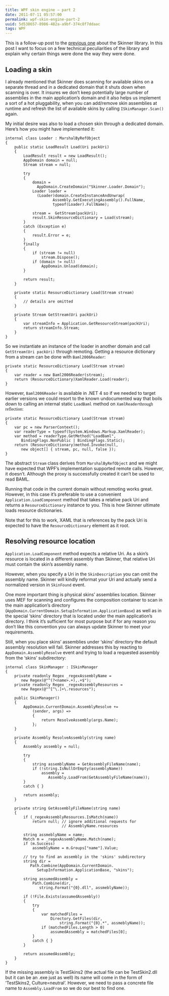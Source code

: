 ```yaml
---
title: WPF skin engine – part 2
date: 2011-07-11 05:57:00
permalink: wpf-skin-engine-part-2
uuid: 5d538657-8986-482a-a9bf-374c8f7ddaac
tags: WPF
---
```


This is a follow-up post to the [previous one](WPF-skin-engine-part-1) about the Skinner library. In this post I want to focus on a few technical peculiarities of the library and explain why certain things were done the way they were done.

## Loading a skin

I already mentioned that Skinner does scanning for available skins on a separate thread and in a dedicated domain that it shuts down when scanning is over. It insures we don’t keep potentially large number of assemblies in the main application’s domain and it also helps us implement a sort of a hot pluggability, when you can add/remove skin assemblies at runtime and refresh the list of available skins by calling `ISkinManager.Scan()` again.

My initial desire was also to load a chosen skin through a dedicated domain. Here’s how you might have implemented it:

```
internal class Loader : MarshalByRefObject
{
    public static LoadResult Load(Uri packUri)
    {
        LoadResult result = new LoadResult();
        AppDomain domain = null;
        Stream stream = null;

        try
        {
            domain = 
              AppDomain.CreateDomain("Skinner.Loader.Domain");
            Loader loader = 
              (Loader)domain.CreateInstanceAndUnwrap(
                     Assembly.GetExecutingAssembly().FullName,
                     typeof(Loader).FullName);

            stream =  GetStream(packUri);
            result.SkinResourceDictionary = Load(stream);
        }
        catch (Exception e)
        {
            result.Error = e;
        }
        finally
        {
            if (stream != null)
                stream.Dispose();
            if (domain != null)
                AppDomain.Unload(domain);
        }

        return result;
    }

    private static ResourceDictionary Load(Stream stream)
    {
        // details are omitted
    }

    private Stream GetStream(Uri packUri)
    {
        var streamInfo = Application.GetResourceStream(packUri);
        return streamInfo.Stream;
    }
}
```

So we instantiate an instance of the loader in another domain and call `GetStream(Uri packUri)` through remoting. Getting a resource dictionary from a stream can be done with `Baml2006Reader`:

```
private static ResourceDictionary Load(Stream stream)
{
    var reader = new Baml2006Reader(stream);
    return (ResourceDictionary)XamlReader.Load(reader);
}
```

However, `Baml2006Reader` is available in .NET 4 so if we needed to target earlier versions we could resort to the known undocumented way that boils down to calling an internal static `LoadBaml` method on `XamlReader`<span style="font-family: Calibri;">through reflection:</span>

```
private static ResourceDictionary Load(Stream stream)
{
    var pc = new ParserContext();
    var readerType = typeof(System.Windows.Markup.XamlReader);
    var method = readerType.GetMethod("LoadBaml", 
       BindingFlags.NonPublic | BindingFlags.Static);
    return (ResourceDictionary)method.Invoke(null, 
       new object[] { stream, pc, null, false });
}
```

The abstract `Stream` class derives from `MarshalByRefObject` and we might have expected that WPF’s implementation supported remote calls. However, it doesn’t. Although the proxy is successfully created it can’t be used to read BAML.

Running that code in the current domain without remoting works great. However, in this case it’s preferable to use a convenient `Application.LoadComponent` method that takes a relative pack Uri and returns a `ResourceDictionary` instance to you. This is how Skinner ultimate loads resource dictionaries.

Note that for this to work, XAML that is references by the pack Uri is expected to have the `ResourceDictionary` element as it root.

## Resolving resource location

`Application.LoadComponent` method expects a relative Uri. As a skin’s resource is located in a different assembly than Skinner, that relative Uri must contain the skin’s assembly name.

However, when you specify a Uri in the `SkinDescription` you can omit the assembly name. Skinner will kindly reformat your Uri and actually send a normalized version in `SkinFound` event.

One more important thing is physical skins’ assemblies location. Skinner uses MEF for scanning and configures the composition container to scan in the main application’s directory (`AppDomain.CurrentDomain.SetupInformation.ApplicationBase`) as well as in the special ‘skins’ directory that is located under the main application’s directory. I think it’s sufficient for most purpose but if for any reason you don’t like this convention you can always update Skinner to meet your requirements.

Still, when you place skins’ assemblies under ‘skins’ directory the default assembly resolution will fail. Skinner addresses this by reacting to `AppDomain.AssemblyResolve` event and trying to load a requested assembly from the ‘skins’ subdirectory:

```
internal class SkinManager : ISkinManager
{
    private readonly Regex _regexAssemblyName = 
       new Regex(@"^(?<name>.+),.+$");
    private readonly Regex _regexAssemblyResources = 
       new Regex(@"^[^\.]+\.resources");

    public SkinManager()
    {
        AppDomain.CurrentDomain.AssemblyResolve += 
            (sender, args) =>
            {
                return ResolveAssembly(args.Name);
            };
    }

    private Assembly ResolveAssembly(string name)
    {
        Assembly assembly = null;

        try
        {
            string assemblyName = GetAssemblyFileName(name);
            if (!string.IsNullOrEmpty(assemblyName))
                assembly = 
                   Assembly.LoadFrom(GetAssemblyFileName(name));
        }
        catch { }

        return assembly;
    }

    private string GetAssemblyFileName(string name)
    {
        if (_regexAssemblyResources.IsMatch(name))
            return null; // ignore additional requests for 
                         // AssemblyName.resources

        string assmeblyName = name;
        Match m = _regexAssemblyName.Match(name);
        if (m.Success)
            assmeblyName = m.Groups["name"].Value;

        // try to find an assembly in the 'skins' subdirectory
        string dir = 
           Path.Combine(AppDomain.CurrentDomain.
              SetupInformation.ApplicationBase, "skins");

        string assumedAssembly = 
            Path.Combine(dir, 
               string.Format("{0}.dll", assmeblyName));

        if (!File.Exists(assumedAssembly))
        {
            try
            {
                var matchedFiles = 
                    Directory.GetFiles(dir, 
                        string.Format("{0}.*", assmeblyName));
                if (matchedFiles.Length > 0)
                    assumedAssembly = matchedFiles[0];
            }
            catch { }
        }

        return assumedAssembly;
    }
}
```

If the missing assembly is TestSkins2 (the actual file can be TestSkin2.dll but it can be an .exe just as well) its name will come in the form of ‘TestSkins2, Culture=neutral’. However, we need to pass a concrete file name to `Assembly.LoadFrom` so we do our best to find one.